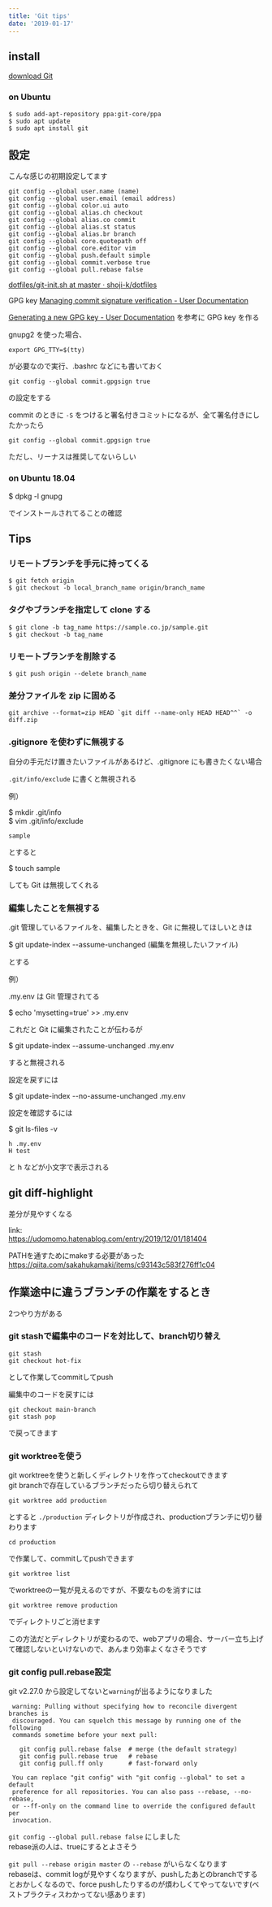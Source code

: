 ```yaml
---
title: 'Git tips'
date: '2019-01-17'
---
```


## install

[download Git](https://git-scm.com/download/linux)

### on Ubuntu

```
$ sudo add-apt-repository ppa:git-core/ppa
$ sudo apt update
$ sudo apt install git
```

## 設定

こんな感じの初期設定してます

```
git config --global user.name (name)
git config --global user.email (email address)
git config --global color.ui auto
git config --global alias.ch checkout
git config --global alias.co commit
git config --global alias.st status
git config --global alias.br branch
git config --global core.quotepath off
git config --global core.editor vim
git config --global push.default simple
git config --global commit.verbose true
git config --global pull.rebase false
```

[dotfiles/git\-init\.sh at master · shoji\-k/dotfiles](https://github.com/shoji-k/dotfiles/blob/master/git-init.sh)

GPG key
[Managing commit signature verification \- User Documentation](https://help.github.com/articles/managing-commit-signature-verification/)

[Generating a new GPG key \- User Documentation](https://help.github.com/articles/generating-a-new-gpg-key/)
を参考に GPG key を作る

gnupg2 を使った場合、

```
export GPG_TTY=$(tty)
```

が必要なので実行、.bashrc などにも書いておく

```
git config --global commit.gpgsign true
```

の設定をする

commit のときに `-S` をつけると署名付きコミットになるが、全て署名付きにしたかったら

```
git config --global commit.gpgsign true
```

ただし、リーナスは推奨してないらしい

### on Ubuntu 18.04

\$ dpkg -l gnupg

でインストールされてることの確認

## Tips

### リモートブランチを手元に持ってくる

```
$ git fetch origin
$ git checkout -b local_branch_name origin/branch_name
```

### タグやブランチを指定して clone する

```
$ git clone -b tag_name https://sample.co.jp/sample.git
$ git checkout -b tag_name
```

### リモートブランチを削除する

```
$ git push origin --delete branch_name
```

### 差分ファイルを zip に固める

```
git archive --format=zip HEAD `git diff --name-only HEAD HEAD^^` -o diff.zip
```

### .gitignore を使わずに無視する

自分の手元だけ置きたいファイルがあるけど、.gitignore にも書きたくない場合

`.git/info/exclude` に書くと無視される

例）

$ mkdir .git/info  
$ vim .git/info/exclude

```
sample
```

とすると

\$ touch sample

しても Git は無視してくれる

### 編集したことを無視する

.git 管理しているファイルを、編集したときを、Git に無視してほしいときは

\$ git update-index --assume-unchanged (編集を無視したいファイル)

とする

例）

.my.env は Git 管理されてる

\$ echo 'mysetting=true' >> .my.env

これだと Git に編集されたことが伝わるが

\$ git update-index --assume-unchanged .my.env

すると無視される

設定を戻すには

\$ git update-index --no-assume-unchanged .my.env

設定を確認するには

\$ git ls-files -v

```
h .my.env
H test
```

と h などが小文字で表示される

## git diff-highlight

差分が見やすくなる

link:  
https://udomomo.hatenablog.com/entry/2019/12/01/181404

PATHを通すためにmakeする必要があった  
https://qiita.com/sakahukamaki/items/c93143c583f276ff1c04

## 作業途中に違うブランチの作業をするとき

2つやり方がある

### git stashで編集中のコードを対比して、branch切り替え

```
git stash
git checkout hot-fix
```

として作業してcommitしてpush  

編集中のコードを戻すには

```
git checkout main-branch
git stash pop
```

で戻ってきます

### git worktreeを使う

git worktreeを使うと新しくディレクトリを作ってcheckoutできます  
git branchで存在しているブランチだったら切り替えられて  

```
git worktree add production
```

とすると `./production` ディレクトリが作成され、productionブランチに切り替わります

```
cd production
```

で作業して、commitしてpushできます  

```
git worktree list
```

でworktreeの一覧が見えるのですが、不要なものを消すには

```
git worktree remove production
```

でディレクトリごと消せます  

この方法だとディレクトリが変わるので、webアプリの場合、サーバー立ち上げて確認しないといけないので、あんまり効率よくなさそうです

### git config pull.rebase設定

git v2.27.0 から設定してないと`warning`が出るようになりました  

```
 warning: Pulling without specifying how to reconcile divergent branches is
 discouraged. You can squelch this message by running one of the following
 commands sometime before your next pull:
 
   git config pull.rebase false  # merge (the default strategy)
   git config pull.rebase true   # rebase
   git config pull.ff only       # fast-forward only
 
 You can replace "git config" with "git config --global" to set a default
 preference for all repositories. You can also pass --rebase, --no-rebase,
 or --ff-only on the command line to override the configured default per
 invocation.
 ```

`git config --global pull.rebase false` にしました  
rebase派の人は、trueにするとよさそう  

`git pull --rebase origin master` の `--rebase` がいらなくなります  
rebaseは、commit logが見やすくなりますが、pushしたあとのbranchでするとおかしくなるので、force pushしたりするのが煩わしくてやってないです(ベストプラクティスわかってない感あります)　　